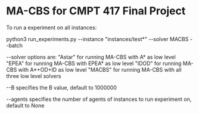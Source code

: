 # MA-CBS for CMPT 417 Final Project

To run a experiment on all instances:

  python3 run_experiments.py --instance "instances/test*" --solver MACBS --batch

--solver options are:
"Astar" for running MA-CBS with A* as low level
"EPEA" for running MA-CBS with EPEA* as low level
"IDOD" for running MA-CBS with A*+OD+ID as low level
"MACBS" for running MA-CBS with all three low level solvers

--B specifies the B value, default to 1000000

--agents specifies the number of agents of instances to run experiment on, default to None
